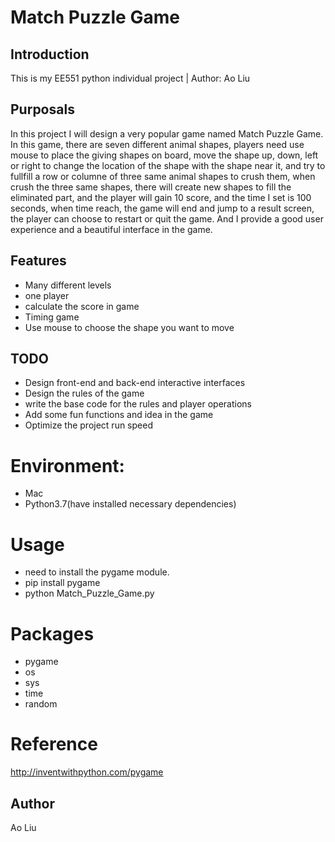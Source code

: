 Match Puzzle Game
======


Introduction
------
This is my EE551 python individual project | Author: Ao Liu

Purposals
------
In this project I will design a very popular game named Match Puzzle Game. In this game, there are seven different animal shapes, players need use mouse to place the giving shapes on board, move the shape up, down, left or right to change the location of the shape with the shape near it, and try to fullfill a row or columne of three same animal shapes to crush them, when crush the three same shapes, there will create new shapes to fill the eliminated part, and the player will gain 10 score, and the time I set is 100 seconds, when time reach, the game will end and jump to a result screen, the player can choose to restart or quit the game. And I provide a good user experience and a beautiful interface in the game.

Features
------
* Many different levels
* one player
* calculate the score in game
* Timing game
* Use mouse to choose the shape you want to move

TODO
------
* Design front-end and back-end interactive interfaces
* Design the rules of the game
* write the base code for the rules and player operations
* Add some fun functions and idea in the game
* Optimize the project run speed


# Environment:
- Mac
- Python3.7(have installed necessary dependencies)

# Usage
- need to install the pygame module. 
- pip install pygame
- python Match_Puzzle_Game.py

# Packages
- pygame
- os
- sys
- time
- random

# Reference
http://inventwithpython.com/pygame

Author
------
Ao Liu

